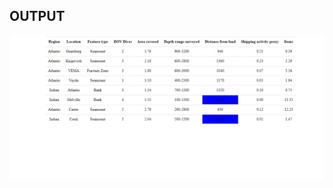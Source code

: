 ## OUTPUT
![alt text](https://github.com/Srinath-R/Net-Centric-Programming-Lab/blob/master/11-09-2020/output.JPG?raw=true)
